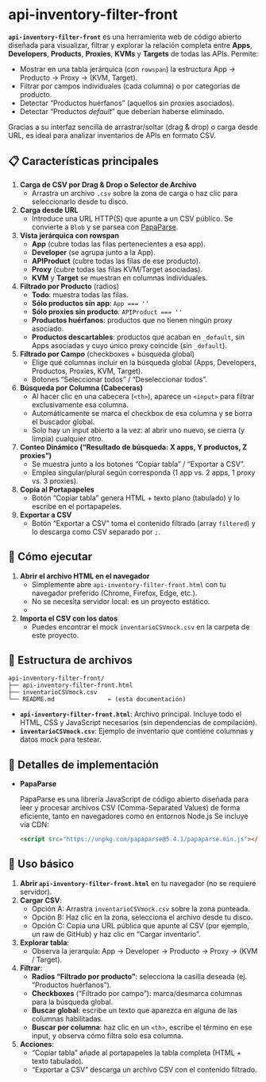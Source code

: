 # api-inventory-filter-front

**`api-inventory-filter-front`** es una herramienta web de código abierto diseñada para visualizar, filtrar y explorar la relación completa entre **Apps**, **Developers**, **Products**, **Proxies**, **KVMs** y **Targets** de todas las APIs. Permite:

- Mostrar en una tabla jerárquica (con `rowspan`) la estructura App → Producto → Proxy → (KVM, Target).  
- Filtrar por campos individuales (cada columna) o por categorías de producto.  
- Detectar “Productos huérfanos” (aquellos sin proxies asociados).  
- Detectar “Productos _default_” que deberían haberse eliminado.  

Gracias a su interfaz sencilla de arrastrar/soltar (drag & drop) o carga desde URL, es ideal para analizar inventarios de APIs en formato CSV.




## 📋 Características principales

1. **Carga de CSV por Drag & Drop o Selector de Archivo**  
   - Arrastra un archivo `.csv` sobre la zona de carga o haz clic para seleccionarlo desde tu disco.  
2. **Carga desde URL**  
   - Introduce una URL HTTP(S) que apunte a un CSV público. Se convierte a `Blob` y se parsea con [PapaParse](https://www.papaparse.com/).  
3. **Vista jerárquica con rowspan**  
   - **App** (cubre todas las filas pertenecientes a esa app).  
   - **Developer** (se agrupa junto a la App).  
   - **APIProduct** (cubre todas las filas de ese producto).  
   - **Proxy** (cubre todas las filas KVM/Target asociadas).  
   - **KVM** y **Target** se muestran en columnas individuales.  
4. **Filtrado por Producto** (radios)  
   - **Todo**: muestra todas las filas.  
   - **Sólo productos sin app**: `App === ''`  
   - **Sólo proxies sin producto**: `APIProduct === ''`  
   - **Productos huérfanos**: productos que no tienen ningún proxy asociado.  
   - **Productos descartables**: productos que acaban en `_default`, sin Apps asociadas y cuyo único proxy coincide (sin `_default`).  
5. **Filtrado por Campo** (checkboxes + búsqueda global)  
   - Elige qué columnas incluir en la búsqueda global (Apps, Developers, Productos, Proxies, KVM, Target).  
   - Botones “Seleccionar todos” / “Deseleccionar todos”.  
6. **Búsqueda por Columna (Cabeceras)**  
   - Al hacer clic en una cabecera (`<th>`), aparece un `<input>` para filtrar exclusivamente esa columna.  
   - Automáticamente se marca el checkbox de esa columna y se borra el buscador global.  
   - Solo hay un input abierto a la vez: al abrir uno nuevo, se cierra (y limpia) cualquier otro.  
7. **Conteo Dinámico (“Resultado de búsqueda: X apps, Y productos, Z proxies”)**  
   - Se muestra junto a los botones “Copiar tabla” / “Exportar a CSV”.  
   - Emplea singular/plural según corresponda (1 app vs. 2 apps, 1 proxy vs. 3 proxies).  
8. **Copia al Portapapeles**  
   - Botón “Copiar tabla” genera HTML + texto plano (tabulado) y lo escribe en el portapapeles.  
9. **Exportar a CSV**  
   - Botón “Exportar a CSV” toma el contenido filtrado (array `filtered`) y lo descarga como CSV separado por `;`.  




## 🚀 Cómo ejecutar

1. **Abrir el archivo HTML en el navegador**  
   - Simplemente abre `api-inventory-filter-front.html` con tu navegador preferido (Chrome, Firefox, Edge, etc.).  
   - No se necesita servidor local: es un proyecto estático.  
   - 
2. **Importa el CSV con los datos**  
   - Puedes encontrar el mock `inventarioCSVmock.csv` en la carpeta de este proyecto.  




## 📂 Estructura de archivos

```
api-inventory-filter-front/
├── api-inventory-filter-front.html
├── inventarioCSVmock.csv
└── README.md               ← (esta documentación)
```

- **`api-inventory-filter-front.html`**: Archivo principal. Incluye todo el HTML, CSS y JavaScript necesarios (sin dependencias de compilación).  
- **`inventarioCSVmock.csv`**: Ejemplo de inventario que contiene columnas y datos mock para testear.



## 🔧 Detalles de implementación

- **PapaParse**


  PapaParse es una librería JavaScript de código abierto diseñada para leer y procesar archivos CSV (Comma-Separated Values) de forma eficiente, tanto en navegadores como en entornos Node.js
  Se incluye vía CDN:  
  ```html
  <script src="https://unpkg.com/papaparse@5.4.1/papaparse.min.js"></script>
  

## 📖 Uso básico

1. **Abrir `api-inventory-filter-front.html`** en tu navegador (no se requiere servidor).  
2. **Cargar CSV**:  
   - Opción A: Arrastra `inventarioCSVmock.csv` sobre la zona punteada.  
   - Opción B: Haz clic en la zona, selecciona el archivo desde tu disco.  
   - Opción C: Copia una URL pública que apunte al CSV (por ejemplo, un raw de GitHub) y haz clic en “Cargar inventario”.  
3. **Explorar tabla**:  
   - Observa la jerarquía: App → Developer → Producto → Proxy → (KVM / Target).  
4. **Filtrar**:  
   - **Radios “Filtrado por producto”**: selecciona la casilla deseada (ej. “Productos huérfanos”).  
   - **Checkboxes** (“Filtrado por campo”): marca/desmarca columnas para la búsqueda global.  
   - **Buscar global**: escribe un texto que aparezca en alguna de las columnas habilitadas.  
   - **Buscar por columna**: haz clic en un `<th>`, escribe el término en ese input, y observa cómo filtra solo esa columna.  
5. **Acciones**:  
   - “Copiar tabla” añade al portapapeles la tabla completa (HTML + texto tabulado).  
   - “Exportar a CSV” descarga un archivo CSV con el contenido filtrado.  
